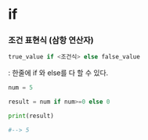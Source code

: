 # if

### 조건 표현식 (삼항 연산자)

```python
true_value if <조건식> else false_value
```

: 한줄에 if 와 else를 다 할 수 있다.

```python
num = 5

result = num if num>=0 else 0

print(result)

#--> 5
```

